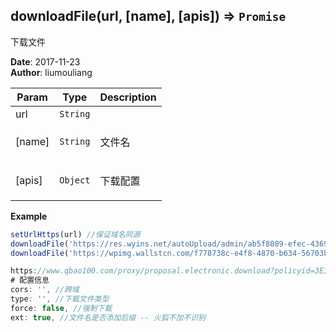## downloadFile(url, [name], [apis]) ⇒ <code>Promise</code>
<p>下载文件</p>

**Date**: 2017-11-23  
**Author**: liumouliang  

| Param | Type | Description |
| --- | --- | --- |
| url | <code>String</code> |  |
| [name] | <code>String</code> | <p>文件名</p> |
| [apis] | <code>Object</code> | <p>下载配置</p> |

**Example**  
```javascript
setUrlHttps(url) //保证域名同源
downloadFile('https://res.wyins.net/autoUpload/admin/ab5f8089-efec-4369-8375-7e36db88349c.xlsx','表格')
downloadFile('https://wpimg.wallstcn.com/f778738c-e4f8-4870-b634-56703b4acafe.gif?imageView2/1/w/80/h/80', _keyid())

https://www.qbao100.com/proxy/proposal.electronic.download?policyid=3E3E126C6F124FF7BCC49B9A460B52DE
# 配置信息
cors: '', //跨域
type: '', //下载文件类型
force: false, //强制下载
ext: true, //文件名是否添加后缀 -- 火狐不加不识别
```

